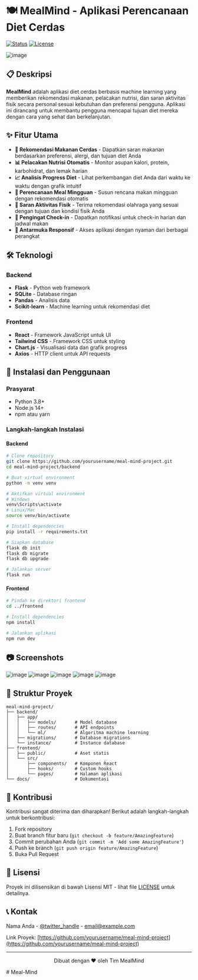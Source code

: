 # 🍽️ MealMind - Aplikasi Perencanaan Diet Cerdas

[![Status](https://img.shields.io/badge/status-active-success.svg)]()
[![License](https://img.shields.io/badge/license-MIT-blue.svg)]()

  ![image](https://github.com/user-attachments/assets/f0f91039-4e2a-4303-b995-c5eb2e4d33f8)

## 📋 Deskripsi

**MealMind** adalah aplikasi diet cerdas berbasis machine learning yang memberikan rekomendasi makanan, pelacakan nutrisi, dan saran aktivitas fisik secara personal sesuai kebutuhan dan preferensi pengguna. Aplikasi ini dirancang untuk membantu pengguna mencapai tujuan diet mereka dengan cara yang sehat dan berkelanjutan.

## ✨ Fitur Utama

- **🧠 Rekomendasi Makanan Cerdas** - Dapatkan saran makanan berdasarkan preferensi, alergi, dan tujuan diet Anda
- **📊 Pelacakan Nutrisi Otomatis** - Monitor asupan kalori, protein, karbohidrat, dan lemak harian
- **📈 Analisis Progress Diet** - Lihat perkembangan diet Anda dari waktu ke waktu dengan grafik intuitif
- **📆 Perencanaan Meal Mingguan** - Susun rencana makan mingguan dengan rekomendasi otomatis
- **🏃 Saran Aktivitas Fisik** - Terima rekomendasi olahraga yang sesuai dengan tujuan dan kondisi fisik Anda
- **🔔 Pengingat Check-in** - Dapatkan notifikasi untuk check-in harian dan jadwal makan
- **📱 Antarmuka Responsif** - Akses aplikasi dengan nyaman dari berbagai perangkat

## 🛠️ Teknologi

### Backend

- **Flask** - Python web framework
- **SQLite** - Database ringan
- **Pandas** - Analisis data
- **Scikit-learn** - Machine learning untuk rekomendasi diet

### Frontend

- **React** - Framework JavaScript untuk UI
- **Tailwind CSS** - Framework CSS untuk styling
- **Chart.js** - Visualisasi data dan grafik progress
- **Axios** - HTTP client untuk API requests

## 🚀 Instalasi dan Penggunaan

### Prasyarat

- Python 3.8+
- Node.js 14+
- npm atau yarn

### Langkah-langkah Instalasi

#### Backend

```bash
# Clone repository
git clone https://github.com/yourusername/meal-mind-project.git
cd meal-mind-project/backend

# Buat virtual environment
python -m venv venv

# Aktifkan virtual environment
# Windows
venv\Scripts\activate
# Linux/Mac
source venv/bin/activate

# Install dependencies
pip install -r requirements.txt

# Siapkan database
flask db init
flask db migrate
flask db upgrade

# Jalankan server
flask run
```

#### Frontend

```bash
# Pindah ke direktori frontend
cd ../frontend

# Install dependencies
npm install

# Jalankan aplikasi
npm run dev
```

## 📷 Screenshots

![image](https://github.com/user-attachments/assets/fbbdb4cd-e6b0-4592-9411-d6347cbc9c8e) 
![image](https://github.com/user-attachments/assets/8cc8ab57-0243-4767-8987-49a114cf0008)
![image](https://github.com/user-attachments/assets/6f61a460-7e28-4de0-8951-dc97e2bf7ca0)
![image](https://github.com/user-attachments/assets/e999e09f-624b-48ff-ba6a-e5280b8376e1)
![image](https://github.com/user-attachments/assets/e56ac9ab-d82d-4121-9f08-4cf32136e864)


## 🧪 Struktur Proyek

```
meal-mind-project/
├── backend/
│   ├── app/
│   │   ├── models/       # Model database
│   │   ├── routes/       # API endpoints
│   │   └── ml/           # Algoritma machine learning
│   ├── migrations/       # Database migrations
│   └── instance/         # Instance database
├── frontend/
│   ├── public/           # Aset statis
│   └── src/
│       ├── components/   # Komponen React
│       ├── hooks/        # Custom hooks
│       └── pages/        # Halaman aplikasi
└── docs/                 # Dokumentasi
```

## 🤝 Kontribusi

Kontribusi sangat diterima dan diharapkan! Berikut adalah langkah-langkah untuk berkontribusi:

1. Fork repository
2. Buat branch fitur baru (`git checkout -b feature/AmazingFeature`)
3. Commit perubahan Anda (`git commit -m 'Add some AmazingFeature'`)
4. Push ke branch (`git push origin feature/AmazingFeature`)
5. Buka Pull Request

## 📝 Lisensi

Proyek ini dilisensikan di bawah Lisensi MIT - lihat file [LICENSE](LICENSE) untuk detailnya.

## 📞 Kontak

Nama Anda - [@twitter_handle](https://twitter.com/twitter_handle) - email@example.com

Link Proyek: [https://github.com/yourusername/meal-mind-project](https://github.com/yourusername/meal-mind-project)

---

<p align="center">
  Dibuat dengan ❤️ oleh Tim MealMind
</p>
# Meal-Mind
